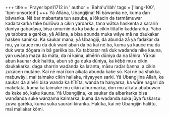 +++
title = 'Prayer bpn11712 in '
author = 'Bahá'u'lláh'
tags = ['lang-100', 'bpn-unsorted']
+++
Yā Allāna, Ubangijina! Nī bāwanka ne, kuma ɗan bāwanka. Nā bar mabartata tun assuba, a lōkacin da tarmāmuwar kaɗaitakarka take ɓullōwa a cikin yardarka, tana wātsa haskenta a sararin dūniya gabāɗaya, bisa umurnin da ka bāda a cikin littāfin ƙaddararka. 
Yabo ya tabbata a garēka, yā Allāna, a bisa abunda muka wāye mā na ɗaukakar hasken saninka. Ka saukar mana, yā Ubangiji, da abunda zā ya fadaƙar da mu, ya kauce mu da duk wani abun da bā kai nē ba, kuma ya kauce mu da duk wata dōgara in bā garēka ba. Ka tabbatar mā duk waɗanda nike ƙauna, yan uwāna maza da māta, da nī kaina, alhērin dūniya da na lāhira.
Yā kai abun ƙaunar duk halitta, abun sō ga duka dūniya, ka kēɓē mu a cikin ɗaukakarka, daga sharrin waɗanda ka la’anta, māsu raɗar ɓanna, a cikin zukācen mutāne. Kai nē mai īkon aikata abunda kake sō. Kai nē bā shakka, mabuwāyi, mai taimako cikin hallaka, rāyayyen sarki.
Yā Ubangijina Allah, ka saukar da alhēri bisa wanda ka hīhīta, wanda ta hanyarsa, ka wāre nagari da maƙētata, kuma ka taimakē mu cikin alhurmarka, don mu aikata abūbūwan da kake sō, kake ƙauna.
Yā Ubangijina, ka saukar da albarkarka bisa wanɗanda suke wanzama kalmarka, kuma da waɗanda suka jūya fuskarsu zuwa garēka, kuma suka saurāri kiranka. Hakīka, kai nē Ubangijin halittu, mai mallaƙar kōmi.
